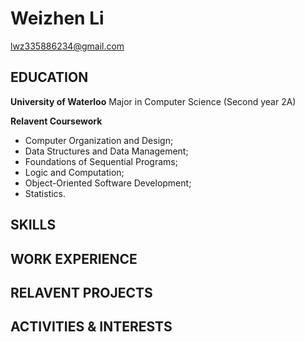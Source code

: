 # Weizhen Li 
lwz335886234@gmail.com

## EDUCATION
**University of Waterloo**
Major in Computer Science (Second year 2A)

**Relavent Coursework**
- Computer Organization and Design; 
- Data Structures and Data Management; 
- Foundations of Sequential Programs; 
- Logic and Computation; 
- Object-Oriented Software Development; 
- Statistics.


## SKILLS

## WORK EXPERIENCE

## RELAVENT PROJECTS

## ACTIVITIES & INTERESTS
